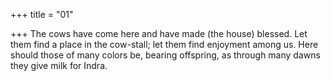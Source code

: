 +++
title = "01"

+++
The cows have come here and have made (the house) blessed. Let them  find a place in the cow-stall; let them find enjoyment among us.
Here should those of many colors be, bearing offspring, as through
many dawns they give milk for Indra.